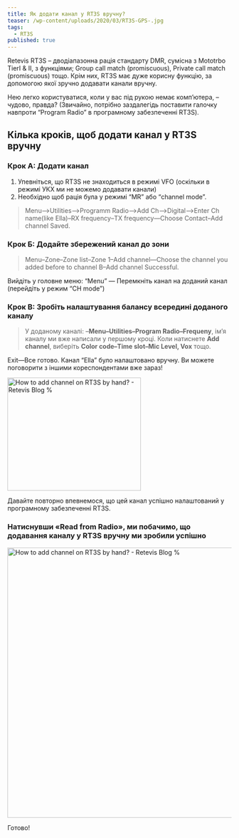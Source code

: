 ```yaml
---
title: Як додати канал у RT3S вручну?
teaser: /wp-content/uploads/2020/03/RT3S-GPS-.jpg
tags:
  - RT3S
published: true
---
```

Retevis RT3S &#8211; дводіапазонна рація стандарту DMR, сумісна з Mototrbo TierⅠ & Ⅱ, з функціями; Group call match (promiscuous), Private call match (promiscuous)&nbsp;тощо. Крім них, RT3S має дуже корисну функцію, за допомогою якої зручно додавати канали вручну.

Нею легко користуватися, коли у вас під рукою немає комп&#8217;ютера, &#8211; чудово, правда? (Звичайно, потрібно заздалегідь поставити галочку навпроти &#8220;Program Radio&#8221; в програмному забезпеченні RT3S).

## Кілька кроків, щоб додати канал у RT3S вручну

### Крок A: Додати канал

  1. Упевніться, що RT3S не знаходиться в режимі VFO (оскільки в режимі УКХ ми не можемо додавати канали)
  2. Необхідно щоб рація була у режимі &#8220;MR&#8221; або&nbsp;&#8220;channel mode&#8221;.

> Menu–>Utilities–>Programm Radio–>Add Ch–>Digital–>Enter Ch name(like Ella)–RX frequency–TX frequency—Choose Contact–Add channel Saved.</span>

### Крок Б: Додайте збережений канал до зони

> Menu–Zone–Zone list–Zone 1–Add channel—Choose the channel you added before to channel B–Add channel Successful.

Вийдіть у головне меню: &#8220;Menu&#8221; — Перемкніть канал на доданий канал (перейдіть у режим &#8220;CH mode&#8221;)

### Крок В: Зробіть налаштування балансу всередині доданого каналу

> У доданому каналі: –**Menu–Utilities–Program Radio–Frequeny**, ім&#8217;я каналу ми вже написали у першому кроці. Коли натиснете **Add channel**, виберіть **Color code–Time slot–Mic Level, Vox** тощо.

Exit—Все готово. Канал “Ella” було налаштовано вручну. Ви можете поговорити з іншими кореспондентами вже зараз!

<img loading="lazy" class="aligncenter wp-image-6413" src="http://blog.retevis.com/wp-content/uploads/2018/10/111.jpg" alt="How to add channel on RT3S by hand? - Retevis Blog %" width="300" height="254" /> 

Давайте повторно впевнемося, що цей канал успішно налаштований у програмному забезпеченні RT3S.

### Натиснувши «Read from Radio», ми побачимо, що додавання каналу у RT3S вручну ми зробили успішно

<img loading="lazy" class="aligncenter wp-image-6414" src="http://blog.retevis.com/wp-content/uploads/2018/10/RT3S.jpg" alt="How to add channel on RT3S by hand? - Retevis Blog %" width="900" height="607" /> 


Готово!
